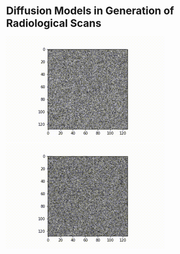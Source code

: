 # Diffusion Models in Generation of Radiological Scans 

![DiffusionMass](results/diffusion_mass_71.gif)
![DiffusionMass](results/diffusion_consolidation.gif)
